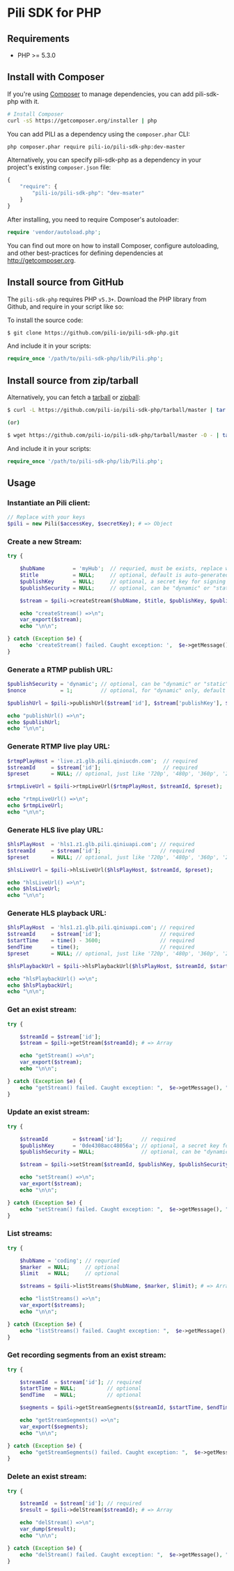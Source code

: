 # Pili SDK for PHP

## Requirements

- PHP >= 5.3.0

## Install with Composer

If you're using [Composer](http://getcomposer.org) to manage dependencies, you can add pili-sdk-php with it.

```bash
# Install Composer
curl -sS https://getcomposer.org/installer | php
```

You can add PILI as a dependency using the `composer.phar` CLI:

```bash
php composer.phar require pili-io/pili-sdk-php:dev-master
```

Alternatively, you can specify pili-sdk-php as a dependency in your project's
existing `composer.json` file:

```js
{
    "require": {
        "pili-io/pili-sdk-php": "dev-msater"
    }
}
 ```

After installing, you need to require Composer's autoloader:

```php
require 'vendor/autoload.php';
```

You can find out more on how to install Composer, configure autoloading, and
other best-practices for defining dependencies at <http://getcomposer.org>.

## Install source from GitHub

The `pili-sdk-php` requires PHP `v5.3+`. Download the PHP library from Github, and require in your script like so:

To install the source code:

```bash
$ git clone https://github.com/pili-io/pili-sdk-php.git
```

And include it in your scripts:

```php
require_once '/path/to/pili-sdk-php/lib/Pili.php';
```

## Install source from zip/tarball

Alternatively, you can fetch a [tarball](https://github.com/pili-io/pili-sdk-php/tarball/master) or [zipball](https://github.com/pili-io/pili-sdk-php/zipball/master):

```bash
$ curl -L https://github.com/pili-io/pili-sdk-php/tarball/master | tar xzv

(or)

$ wget https://github.com/pili-io/pili-sdk-php/tarball/master -O - | tar xzv
```

And include it in your scripts:

```php
require_once '/path/to/pili-sdk-php/lib/Pili.php';
```

## Usage

### Instantiate an Pili client:

```php
// Replace with your keys
$pili = new Pili($accessKey, $secretKey); # => Object
```


### Create a new Stream:

```php
try {

    $hubName         = 'myHub';  // requried, must be exists, replace with your <hubName>
    $title           = NULL;     // optional, default is auto-generated
    $publishKey      = NULL;     // optional, a secret key for signing the <publishToken>
    $publishSecurity = NULL;     // optional, can be "dynamic" or "static", default is "dynamic"

    $stream = $pili->createStream($hubName, $title, $publishKey, $publishSecurity);

    echo "createStream() =>\n";
    var_export($stream);
    echo "\n\n";

} catch (Exception $e) {
    echo 'createStream() failed. Caught exception: ',  $e->getMessage(), "\n";
}
```


### Generate a RTMP publish URL:

```php
$publishSecurity = 'dynamic'; // optional, can be "dynamic" or "static", default is "dynamic"
$nonce           = 1;         // optional, for "dynamic" only, default is: time()

$publishUrl = $pili->publishUrl($stream['id'], $stream['publishKey'], $publishSecurity, $nonce);

echo "publishUrl() =>\n";
echo $publishUrl;
echo "\n\n";
```


### Generate RTMP live play URL:

```php
$rtmpPlayHost = 'live.z1.glb.pili.qiniucdn.com';  // required
$streamId     = $stream['id'];                    // required
$preset       = NULL; // optional, just like '720p', '480p', '360p', '240p'. Presets should be defined first.

$rtmpLiveUrl = $pili->rtmpLiveUrl($rtmpPlayHost, $streamId, $preset);

echo "rtmpLiveUrl() =>\n";
echo $rtmpLiveUrl;
echo "\n\n";
```


### Generate HLS live play URL:

```php
$hlsPlayHost  = 'hls1.z1.glb.pili.qiniuapi.com'; // required
$streamId     = $stream['id'];                   // required
$preset       = NULL; // optional, just like '720p', '480p', '360p', '240p'. Presets should be defined first.

$hlsLiveUrl = $pili->hlsLiveUrl($hlsPlayHost, $streamId, $preset);

echo "hlsLiveUrl() =>\n";
echo $hlsLiveUrl;
echo "\n\n";
```


### Generate HLS playback URL:

```php
$hlsPlayHost  = 'hls1.z1.glb.pili.qiniuapi.com'; // required
$streamId     = $stream['id'];                   // required
$startTime    = time() - 3600;                   // required
$endTime      = time();                          // required
$preset       = NULL; // optional, just like '720p', '480p', '360p', '240p'. Presets should be defined first.

$hlsPlaybackUrl = $pili->hlsPlaybackUrl($hlsPlayHost, $streamId, $startTime, $endTime, $preset);

echo "hlsPlaybackUrl() =>\n";
echo $hlsPlaybackUrl;
echo "\n\n";
```


### Get an exist stream:

```php
try {

    $streamId = $stream['id'];
    $stream = $pili->getStream($streamId); # => Array

    echo "getStream() =>\n";
    var_export($stream);
    echo "\n\n";

} catch (Exception $e) {
    echo "getStream() failed. Caught exception: ",  $e->getMessage(), "\n";
}
```


### Update an exist stream:

```php
try {

    $streamId        = $stream['id'];      // required
    $publishKey      = '0de4308acc48056a'; // optional, a secret key for signing the <publishToken>
    $publishSecurity = NULL;               // optional, can be "dynamic" or "static", default is "dynamic"

    $stream = $pili->setStream($streamId, $publishKey, $publishSecurity); # => Array

    echo "setStream() =>\n";
    var_export($stream);
    echo "\n\n";

} catch (Exception $e) {
    echo "setStream() failed. Caught exception: ",  $e->getMessage(), "\n";
}
```


### List streams:

```php
try {

    $hubName = 'coding'; // requried
    $marker  = NULL;     // optional
    $limit   = NULL;     // optional

    $streams = $pili->listStreams($hubName, $marker, $limit); # => Array

    echo "listStreams() =>\n";
    var_export($streams);
    echo "\n\n";

} catch (Exception $e) {
    echo "listStreams() failed. Caught exception: ",  $e->getMessage(), "\n";
}
```


### Get recording segments from an exist stream:

```php
try {

    $streamId  = $stream['id']; // required
    $startTime = NULL;          // optional
    $endTime   = NULL;          // optional

    $segments = $pili->getStreamSegments($streamId, $startTime, $endTime); # => Array

    echo "getStreamSegments() =>\n";
    var_export($segments);
    echo "\n\n";

} catch (Exception $e) {
    echo "getStreamSegments() failed. Caught exception: ",  $e->getMessage(), "\n";
}
```


### Delete an exist stream:

```php
try {

    $streamId  = $stream['id']; // required
    $result = $pili->delStream($streamId); # => Array

    echo "delStream() =>\n";
    var_dump($result);
    echo "\n\n";

} catch (Exception $e) {
    echo "delStream() failed. Caught exception: ",  $e->getMessage(), "\n";
}
```
